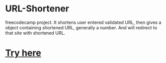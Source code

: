 # URL-Shortener

freecodecamp project. It shortens user entered validated URL, then gives a object containing shortened URL, generally a number. And will redirect to that site with shortened URL.

# [Try here](https://marvin9-url-shortener.glitch.me/)
